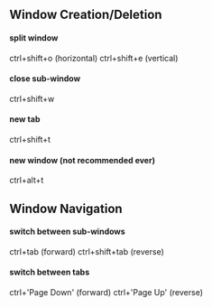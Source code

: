 ## Window Creation/Deletion

#### split window
ctrl+shift+o (horizontal)
ctrl+shift+e (vertical)

#### close sub-window
ctrl+shift+w

#### new tab
ctrl+shift+t

#### new window (not recommended ever)
ctrl+alt+t

## Window Navigation

#### switch between sub-windows
ctrl+tab (forward)
ctrl+shift+tab (reverse)

#### switch between tabs
ctrl+'Page Down' (forward)
ctrl+'Page Up' (reverse)
